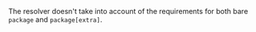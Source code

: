 The resolver doesn't take into account of the requirements for both bare `package` and `package[extra]`.
